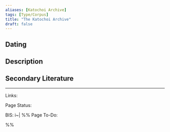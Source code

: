 ```yaml
---
aliases: [Katochoi Archive]
tags: [Type/Corpus]
title: "The Katochoi Archive" 
draft: false
---
```


## Dating


## Description



## Secondary Literature




--- 
Links: 

Page Status: 

BIS: i~|
%%
Page To-Do:

%%




